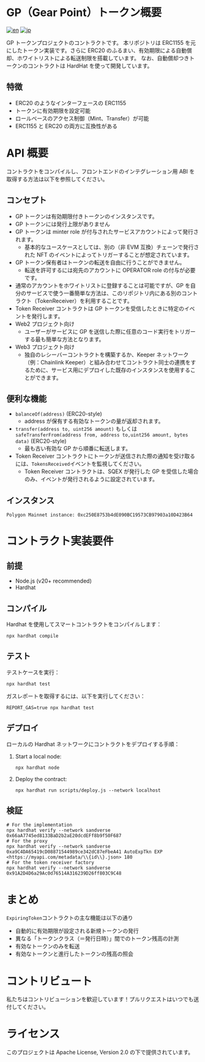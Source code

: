 # GP（Gear Point）トークン概要

[![en](https://img.shields.io/badge/lang-en-red.svg)](./README.md)
[![jp](https://img.shields.io/badge/lang-jp-green.svg)](./README_jp.md)

GP トークンプロジェクトのコントラクトです。
本リポジトリは ERC1155 を元にしたトークン実装です。さらに ERC20 のふるまい、有効期限による自動償却、ホワイトリストによる転送制限を搭載しています。
なお、自動償却つきトークンのコントラクトは HardHat を使って開発しています。

## 特徴

- ERC20 のようなインターフェースの ERC1155
- トークンに有効期限を設定可能
- ロールベースのアクセス制御（Mint、Transfer）が可能
- ERC1155 と ERC20 の両方に互換性がある

# API 概要

コントラクトをコンパイルし、フロントエンドのインテグレーション用 ABI を取得する方法は以下を参照してください。

## コンセプト

- GP トークンは有効期限付きトークンのインスタンスです。
- GP トークンには発行上限がありません
- GP トークンは minter role が付与されたサービスアカウントによって発行されます。
  - 基本的なユースケースとしては、別の（非 EVM 互換）チェーンで発行された NFT のイベントによってトリガーすることが想定されています。
- GP トークン保有者はトークンの転送を自由に行うことができません。
  - 転送を許可するには宛先のアカウントに OPERATOR role の付与が必要です。
- 通常のアカウントをホワイトリストに登録することは可能ですが、GP を自分のサービスで使う一番簡単な方法は、このリポジトリ内にある別のコントラクト（TokenReceiver）を利用することです。
- Token Receiver コントラクトは GP トークンを受信したときに特定のイベントを発行します。
- Web2 プロジェクト向け
  - ユーザーがサービスに GP を送信した際に任意のコード実行をトリガーする最も簡単な方法となります。
- Web3 プロジェクト向け
  - 独自のレシーバーコントラクトを構築するか、Keeper ネットワーク（例：Chainlink Keeper）と組み合わせてコントラクト同士の連携をするために、サービス用にデプロイした既存のインスタンスを使用することができます。

## 便利な機能

- `balanceOf(address)` (ERC20-style)
  - address が保有する有効なトークンの量が返却されます。
- `transfer(address to, uint256 amount)` もしくは `safeTransferFrom(address from, address to,uint256 amount, bytes data)` (ERC20-style)
  - 最も古い有効な GP から順番に転送します。
- Token Receiver コントラクトにトークンが送信された際の通知を受け取るには、`TokensReceived`イベントを監視してください。
  - Token Receiver コントラクトは、SQEX が発行した GP を受信した場合のみ、イベントが発行されるように設定されています。

## インスタンス

```
Polygon Mainnet instance: 0xc250E8753b4dE090BC19573CB97903a10D423B64
```

# コントラクト実装要件

## 前提

- Node.js (v20+ recommended)
- Hardhat

## コンパイル

Hardhat を使用してスマートコントラクトをコンパイルします：

```
npx hardhat compile

```

## テスト

テストケースを実行：

```
npx hardhat test

```

ガスレポートを取得するには、以下を実行してください：

```
REPORT_GAS=true npx hardhat test

```

## デプロイ

ローカルの Hardhat ネットワークにコントラクトをデプロイする手順：

1. Start a local node:

   ```
   npx hardhat node

   ```

2. Deploy the contract:

   ```
   npx hardhat run scripts/deploy.js --network localhost

   ```

## 検証

```
# For the implementation
npx hardhat verify --network sandverse 0x66aA7745ed8133BaD2b2aE20dcdEFf8b9f50F687
# For the proxy
npx hardhat verify --network sandverse 0xa9C4DA65419cD08871544989ce342dC87eFbeA41 AutoExpTkn EXP <https://myapi.com/metadata/\\{id\\}.json> 180
# For the token receiver factory
npx hardhat verify --network sandverse 0x91A2D4D6a29Ac0d76514A316239D26ff803C9C48

```

# まとめ

`ExpiringToken`コントラクトの主な機能は以下の通り

- 自動的に有効期限が設定される新規トークンの発行
- 異なる「トークンクラス（＝発行日時）」間でのトークン残高の計測
- 有効なトークンのみを転送
- 有効なトークンと進行したトークンの残高の照会

# コントリビュート

私たちはコントリビューションを歓迎しています！プルリクエストはいつでも送付してください。

# ライセンス

このプロジェクトは Apache License, Version 2.0 の下で提供されています。
